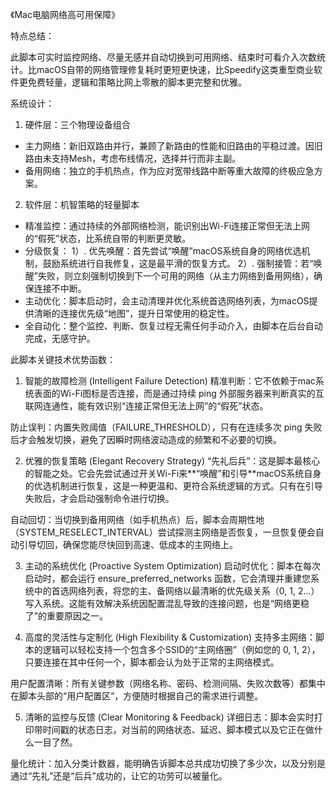 《Mac电脑网络高可用保障》

特点总结：

此脚本可实时监控网络、尽量无感并自动切换到可用网络、结束时可看介入次数统计。比macOS自带的网络管理修复耗时更短更快速，比Speedify这类重型商业软件更免费轻量，逻辑和策略比网上零散的脚本更完整和优雅。

系统设计：

1. 硬件层：三个物理设备组合

 - 主力网络：新旧双路由并行，兼顾了新路由的性能和旧路由的平稳过渡。因旧路由未支持Mesh，考虑布线情况，选择并行而非主副。
 - 备用网络：独立的手机热点，作为应对宽带线路中断等重大故障的终极应急方案。

2. 软件层：机智策略的轻量脚本

- 精准监控：通过持续的外部网络检测，能识别出Wi-Fi连接正常但无法上网的“假死”状态，比系统自带的判断更灵敏。
- 分级恢复：
    1）. 优先唤醒：首先尝试“唤醒”macOS系统自身的网络优选机制，鼓励系统进行自我修复，这是最平滑的恢复方式。
    2）. 强制接管：若“唤醒”失败，则立刻强制切换到下一个可用的网络（从主力网络到备用网络），确保连接不中断。
- 主动优化：脚本启动时，会主动清理并优化系统首选网络列表，为macOS提供清晰的连接优先级“地图”，提升日常使用的稳定性。
- 全自动化：整个监控、判断、恢复过程无需任何手动介入，由脚本在后台自动完成，无感守护。


此脚本关键技术优势函数：

1. 智能的故障检测 (Intelligent Failure Detection)
精准判断：它不依赖于mac系统表面的Wi-Fi图标是否连接，而是通过持续 ping 外部服务器来判断真实的互联网连通性，能有效识别“连接正常但无法上网”的“假死”状态。

防止误判：内置失败阈值（FAILURE_THRESHOLD），只有在连续多次 ping 失败后才会触发切换，避免了因瞬时网络波动造成的频繁和不必要的切换。

2. 优雅的恢复策略 (Elegant Recovery Strategy)
“先礼后兵”：这是脚本最核心的智能之处。它会先尝试通过开关Wi-Fi来**“唤醒”和引导**macOS系统自身的优选机制进行恢复，这是一种更温和、更符合系统逻辑的方式。只有在引导失败后，才会启动强制命令进行切换。

自动回切：当切换到备用网络（如手机热点）后，脚本会周期性地（SYSTEM_RESELECT_INTERVAL）尝试探测主网络是否恢复，一旦恢复便会自动引导切回，确保您能尽快回到高速、低成本的主网络上。

3. 主动的系统优化 (Proactive System Optimization)
启动时优化：脚本在每次启动时，都会运行 ensure_preferred_networks 函数，它会清理并重建您系统中的首选网络列表，将您的主、备网络以最清晰的优先级关系（0, 1, 2...）写入系统。这能有效解决系统因配置混乱导致的连接问题，也是“网络更稳了”的重要原因之一。

4. 高度的灵活性与定制化 (High Flexibility & Customization)
支持多主网络：脚本的逻辑可以轻松支持一个包含多个SSID的“主网络圈”（例如您的 0, 1, 2），只要连接在其中任何一个，脚本都会认为处于正常的主网络模式。

用户配置清晰：所有关键参数（网络名称、密码、检测间隔、失败次数等）都集中在脚本头部的“用户配置区”，方便随时根据自己的需求进行调整。

5. 清晰的监控与反馈 (Clear Monitoring & Feedback)
详细日志：脚本会实时打印带时间戳的状态日志，对当前的网络状态、延迟、脚本模式以及它正在做什么一目了然。

量化统计：加入分类计数器，能明确告诉脚本总共成功切换了多少次，以及分别是通过“先礼”还是“后兵”成功的，让它的功劳可以被量化。

